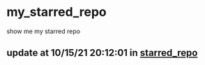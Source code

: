 # my_starred_repo
show me my starred repo

update at 10/15/21 20:12:01 in [starred_repo](./index.html)
---

